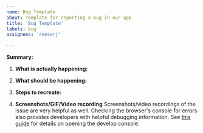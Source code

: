 ```yaml
---
name: Bug Template
about: Template for reporting a bug in our app
title: 'Bug Template'
labels: bug 
assignees: 'reeserj'

---
```

**Summary:**

1. **What is actually happening:**

2. **What should be happening:**

3. **Steps to recreate:**

4. **Screenshots/GIF/Video recording**
Screenshots/video recordings of the issue are very helpful as well. Checking the browser's console for errors also provides developers with helpful debugging information. See [this guide](https://balsamiq.com/support/faqs/browserconsole/) for details on opening the develop console.
